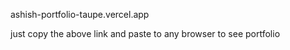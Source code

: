 ashish-portfolio-taupe.vercel.app

just copy the above link and paste to any browser  to see portfolio
